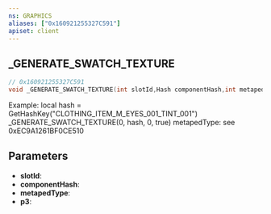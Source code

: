 ```yaml
---
ns: GRAPHICS
aliases: ["0x160921255327C591"]
apiset: client
---
```

## _GENERATE_SWATCH_TEXTURE

```c
// 0x160921255327C591
void _GENERATE_SWATCH_TEXTURE(int slotId,Hash componentHash,int metapedType,BOOL p3);
```

Example:
local hash = GetHashKey("CLOTHING_ITEM_M_EYES_001_TINT_001")
_GENERATE_SWATCH_TEXTURE(0, hash, 0, true)
metapedType: see 0xEC9A1261BF0CE510

## Parameters
* **slotId**:
* **componentHash**:
* **metapedType**:
* **p3**:



